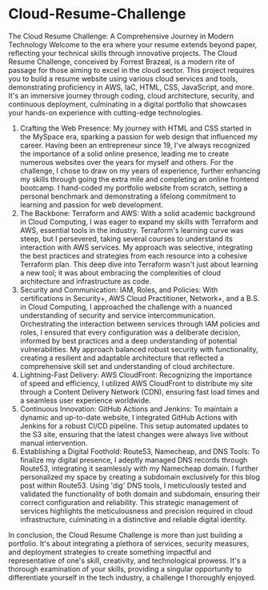 # Cloud-Resume-Challenge
 
The Cloud Resume Challenge: A Comprehensive Journey in Modern Technology
Welcome to the era where your resume extends beyond paper, reflecting your technical skills through innovative projects. The Cloud Resume Challenge, conceived by Forrest Brazeal, is a modern rite of passage for those aiming to excel in the cloud sector. This project requires you to build a resume website using various cloud services and tools, demonstrating proficiency in AWS, IaC, HTML, CSS, JavaScript, and more. It's an immersive journey through coding, cloud architecture, security, and continuous deployment, culminating in a digital portfolio that showcases your hands-on experience with cutting-edge technologies.

1.	Crafting the Web Presence: My journey with HTML and CSS started in the MySpace era, sparking a passion for web design that influenced my career. Having been an entrepreneur since 19, I've always recognized the importance of a solid online presence, leading me to create numerous websites over the years for myself and others. For the challenge, I chose to draw on my years of experience, further enhancing my skills through going the extra mile and completing an online frontend bootcamp. I hand-coded my portfolio website from scratch, setting a personal benchmark and demonstrating a lifelong commitment to learning and passion for web development.
2.	The Backbone: Terraform and AWS: With a solid academic background in Cloud Computing, I was eager to expand my skills with Terraform and AWS, essential tools in the industry. Terraform's learning curve was steep, but I persevered, taking several courses to understand its interaction with AWS services. My approach was selective, integrating the best practices and strategies from each resource into a cohesive Terraform plan. This deep dive into Terraform wasn't just about learning a new tool; it was about embracing the complexities of cloud architecture and infrastructure as code.
3.	Security and Communication: IAM, Roles, and Policies: With certifications in Security+, AWS Cloud Practitioner, Network+, and a B.S. in Cloud Computing, I approached the challenge with a nuanced understanding of security and service intercommunication. Orchestrating the interaction between services through IAM policies and roles, I ensured that every configuration was a deliberate decision, informed by best practices and a deep understanding of potential vulnerabilities. My approach balanced robust security with functionality, creating a resilient and adaptable architecture that reflected a comprehensive skill set and understanding of cloud architecture.
4.	Lightning-Fast Delivery: AWS CloudFront: Recognizing the importance of speed and efficiency, I utilized AWS CloudFront to distribute my site through a Content Delivery Network (CDN), ensuring fast load times and a seamless user experience worldwide.
5.	Continuous Innovation: GitHub Actions and Jenkins: To maintain a dynamic and up-to-date website, I integrated GitHub Actions with Jenkins for a robust CI/CD pipeline. This setup automated updates to the S3 site, ensuring that the latest changes were always live without manual intervention.
6.	Establishing a Digital Foothold: Route53, Namecheap, and DNS Tools: To finalize my digital presence, I adeptly managed DNS records through Route53, integrating it seamlessly with my Namecheap domain. I further personalized my space by creating a subdomain exclusively for this blog post within Route53. Using 'dig' DNS tools, I meticulously tested and validated the functionality of both domain and subdomain, ensuring their correct configuration and reliability. This strategic management of services highlights the meticulousness and precision required in cloud infrastructure, culminating in a distinctive and reliable digital identity.
   
In conclusion, the Cloud Resume Challenge is more than just building a portfolio. It's about integrating a plethora of services, security measures, and deployment strategies to create something impactful and representative of one's skill, creativity, and technological prowess. It's a thorough examination of your skills, providing a singular opportunity to differentiate yourself in the tech industry, a challenge I thoroughly enjoyed.
